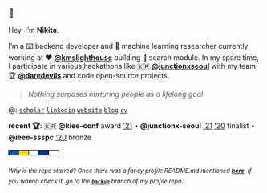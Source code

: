 ### 👋

Hey, I’m **Nikita**.

I’m a ⌨️ backend developer and 🤖 machine learning researcher currently working at ♥ **[@kmslighthouse](https://www.kmslh.com/)** building 🔎 search module. In my spare time, I participate in various hackathons like 🇰🇷 **[@junctionxseoul](https://www.facebook.com/junctionxseoul)** with my team 🏆 **[@daredevils](https://github.com/daredevils-team)** and code open-source projects.

> _Nothing surpases nurturing people as a lifelong goal_

@: [`scholar`](https://scholar.google.com/citations?user=qy3ZD4IAAAAJ&hl=en) [`linkedin`](https://www.linkedin.com/in/xtenzq/) [`website`](https://xtenzq.github.io/) [`blog`](https://xtenzq.github.io/blog) [`cv`](https://xtenzq.github.io/cv)

**recent 🏆️**: 🇰🇷 **@kiee-conf** award ['21](https://xtenzq.github.io/img/2021_KIEE_Award.png) • **@junctionx-seoul** ['21](https://xtenzq.github.io/img/junction2021.jpg) ['20](https://xtenzq.github.io/img/junction2020.jpg) finalist • **@ieee-ssspc** ['20](https://xtenzq.github.io/img/IEEE_diploma.png) bronze

<!-- imagine all the people livin' life in peace -->
<!-- I pray for the people of Ukraine  -->
<a href="https://www.youtube.com/watch?v=YkgkThdzX-8" target="_blank"><img src="rect.png" /></a>

<sub>_Why is the repo starred? Once there was a fancy profile README.md mentioned **[here](https://github.com/abhisheknaiidu/awesome-github-profile-readme)**. If you wanna check it, go to the **[`backup`](https://github.com/xtenzQ/xtenzQ/tree/backup)** branch of my profile repo._</sub>

